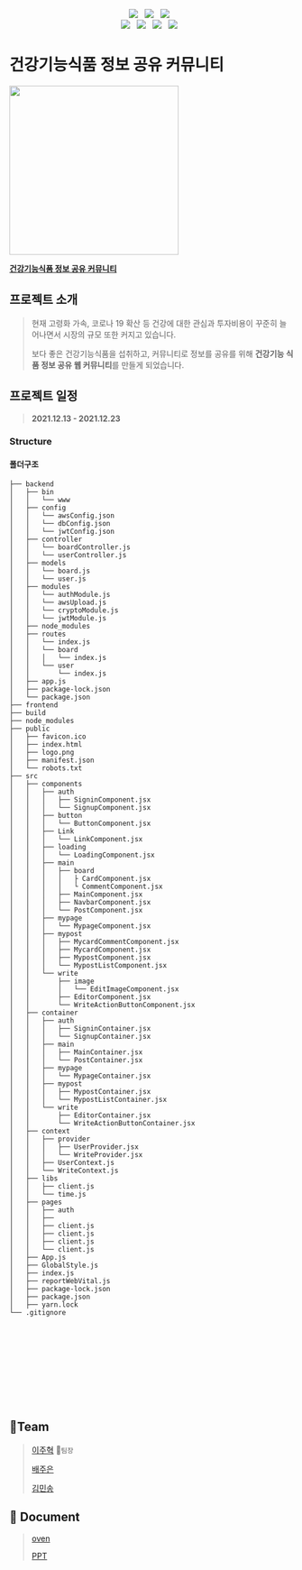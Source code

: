 <p align="center">
  <img src="https://img.shields.io/badge/React-61DAFB?style=flat-square&logo=React&logoColor=white" /> &nbsp
  <img src="https://img.shields.io/badge/styledComponents-DB7093?style=flat-square&logo=styled-components&logoColor=white" /> &nbsp 
  <img src="https://img.shields.io/badge/JavaScript-F7DF1E?style=flat-square&logo=JavaScript&logoColor=white"/> &nbsp <br />
  <img src="https://img.shields.io/badge/Node.js-339933?style=flat-square&logo=Node.js&logoColor=white"/> &nbsp
  <img src="https://img.shields.io/badge/Express-000000?style=flat-square&logo=Express&logoColor=white"/> &nbsp  
  <img src="https://img.shields.io/badge/MongoDB-47A248?style=flat-square&logo=MongoDB&logoColor=white"/> &nbsp 
  <img src="https://img.shields.io/badge/Amazon AWS-232F3E?style=flat-square&logo=Amazon%20AWS&logoColor=white"/> &nbsp
</p>

# 건강기능식품 정보 공유 커뮤니티
<img src="https://user-images.githubusercontent.com/73999808/147055064-815721cb-b79b-43d5-8268-7b014de62ad8.png" width="300px"/>

[**건강기능식품 정보 공유 커뮤니티**](http://nutrient-kmin.s3-website.ap-northeast-2.amazonaws.com/)

## 프로젝트 소개
> 현재 고령화 가속, 코로나 19 확산 등 건강에 대한 관심과 투자비용이 꾸준히 늘어나면서 시장의 규모 또한 커지고 있습니다. 
> 
> 보다 좋은 건강기능식품을 섭취하고, 커뮤니티로 정보를 공유를 위해 **건강기능 식품 정보 공유 웹 커뮤니티**를 만들게 되었습니다. 

## 프로젝트 일정
> **2021.12.13 - 2021.12.23**

### Structure

#### 폴더구조
```
├── backend
│   ├── bin
│   │   └── www 
│   ├── config
│   │   └── awsConfig.json
│   │   └── dbConfig.json
│   │   └── jwtConfig.json
│   ├── controller 
│   │   └── boardController.js
│   │   └── userController.js
│   ├── models
│   │   └── board.js
│   │   └── user.js
│   ├── modules
│   │   └── authModule.js
│   │   └── awsUpload.js
│   │   └── cryptoModule.js
│   │   └── jwtModule.js
│   ├── node_modules
│   ├── routes
│   │   └── index.js
│   │   └── board
│   │   │   └── index.js
│   │   └── user
│   │       └── index.js
│   ├── app.js
│   ├── package-lock.json
│   └── package.json
├── frontend
├── build
├── node_modules
├── public
│   ├── favicon.ico
│   ├── index.html
│   ├── logo.png
│   ├── manifest.json
│   └── robots.txt
├── src
│   ├── components
│   │   ├── auth
│   │   │   ├── SigninComponent.jsx
│   │   │   └── SignupComponent.jsx
│   │   ├── button
│   │   │   └── ButtonComponent.jsx
│   │   ├── Link
│   │   │   └── LinkComponent.jsx
│   │   ├── loading
│   │   │   └── LoadingComponent.jsx
│   │   ├── main
│   │   │   ├── board
│   │   │   │   ├ CardComponent.jsx
│   │   │   │   └ CommentComponent.jsx
│   │   │   ├── MainComponent.jsx
│   │   │   ├── NavbarComponent.jsx
│   │   │   └── PostComponent.jsx
│   │   ├── mypage
│   │   │   └── MypageComponent.jsx
│   │   ├── mypost
│   │   │   ├── MycardCommentComponent.jsx
│   │   │   ├── MycardComponent.jsx
│   │   │   ├── MypostComponent.jsx
│   │   │   └── MypostListComponent.jsx
│   │   └── write
│   │       ├── image
│   │       │   └── EditImageComponent.jsx
│   │       ├── EditorComponent.jsx
│   │       └── WriteActionButtonComponent.jsx
│   ├── container
│   │   ├── auth
│   │   │   ├── SigninContainer.jsx
│   │   │   └── SignupContainer.jsx
│   │   ├── main
│   │   │   ├── MainContainer.jsx
│   │   │   └── PostContainer.jsx
│   │   ├── mypage
│   │   │   └── MypageContainer.jsx
│   │   ├── mypost
│   │   │   ├── MypostContainer.jsx
│   │   │   └── MypostListContainer.jsx
│   │   └── write
│   │       ├── EditorContainer.jsx
│   │       └── WriteActionButtonContainer.jsx
│   ├── context
│   │   ├── provider
│   │   │   ├── UserProvider.jsx
│   │   │   └── WriteProvider.jsx
│   │   ├── UserContext.js
│   │   └── WriteContext.js
│   ├── libs
│   │   ├── client.js
│   │   └── time.js
│   ├── pages
│   │   ├── auth
│   │   ├── 
│   │   ├── client.js
│   │   ├── client.js
│   │   ├── client.js
│   │   └── client.js
│   ├── App.js
│   ├── GlobalStyle.js
│   ├── index.js
│   ├── reportWebVital.js
│   ├── package-lock.json
│   ├── package.json
│   ├── yarn.lock
└── .gitignore












```

## :handshake:Team
> [이주혁](https://github.com/leejh96) :raising_hand:`팀장`
> 
> [배주은](https://github.com/jurincess)
> 
> [김민송](https://github.com/kmin3560)

[jlink]: https://github.com/leejh96
[blink]: https://github.com/jurincess
[mlink]: https://github.com/kmin3560


## 📄 Document
> [oven](https://ovenapp.io/project/zyP9yKD5FFlJGFkqVbaQeNBf3O9JMklG#DxMJ1)
> 
> [PPT](https://docs.google.com/presentation/d/1T7MUmJWTKmj-U9jeIrX87KnDlKlvQyleV0ZvtC0L20A/edit?usp=sharing)
